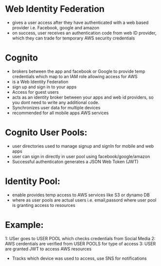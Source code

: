 # Web Identity Federation
  * gives a user access after they have authenticated with a web based provider i.e. Facebook, google and amazon
  * on success, user receives an authentication code from web ID provider, which they can trade for temporary AWS security credentials

# Cognito
  * brokers between the app and facebook or Google to provide temp credentials which map to an IAM role allowing access for AWS
  * is a Web Identity Federation
  * sign up and sign in to your apps
  * Access for guest users
  * acts as an identity broker between your apps and web id providers, so you dont need to write any additional code.
  * Synchronizes user data for multiple devices
  * recommended for all mobile apps AWS services
  
  
# Cognito User Pools: 
  * user directories used to manage signup and signIn for mobile and web apps
  * user can sign in directly in user pool using facebook/google/amazon
  * Successful authenticaton generates a JSON Web Token (JWT)

# Identity Pool:
  * enable provides temp access to AWS services like S3 or dynamo DB 
  * where as user pools are actual users i.e. email,passord where user pool is granting access to resources
  
 # Example:
 1: USer goes to USER POOL which checks credentials from Social Media
 2: AWS cerdentials are verified from USER POOLS for type of access
 3: USER are granted JWT to access AWS resources
 
 
 * Tracks which device was used to access, use SNS for notifications
